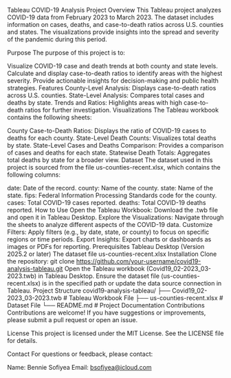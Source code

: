 Tableau COVID-19 Analysis Project
Overview
This Tableau project analyzes COVID-19 data from February 2023 to March 2023. The dataset includes information on cases, deaths, and case-to-death ratios across U.S. counties and states. The visualizations provide insights into the spread and severity of the pandemic during this period.

Purpose
The purpose of this project is to:

Visualize COVID-19 case and death trends at both county and state levels.
Calculate and display case-to-death ratios to identify areas with the highest severity.
Provide actionable insights for decision-making and public health strategies.
Features
County-Level Analysis: Displays case-to-death ratios across U.S. counties.
State-Level Analysis: Compares total cases and deaths by state.
Trends and Ratios: Highlights areas with high case-to-death ratios for further investigation.
Visualizations
The Tableau workbook contains the following sheets:

County Case-to-Death Ratios:
Displays the ratio of COVID-19 cases to deaths for each county.
State-Level Death Counts:
Visualizes total deaths by state.
State-Level Cases and Deaths Comparison:
Provides a comparison of cases and deaths for each state.
Statewise Death Totals:
Aggregates total deaths by state for a broader view.
Dataset
The dataset used in this project is sourced from the file us-counties-recent.xlsx, which contains the following columns:

date: Date of the record.
county: Name of the county.
state: Name of the state.
fips: Federal Information Processing Standards code for the county.
cases: Total COVID-19 cases reported.
deaths: Total COVID-19 deaths reported.
How to Use
Open the Tableau Workbook:
Download the .twb file and open it in Tableau Desktop.
Explore the Visualizations:
Navigate through the sheets to analyze different aspects of the COVID-19 data.
Customize Filters:
Apply filters (e.g., by date, state, or county) to focus on specific regions or time periods.
Export Insights:
Export charts or dashboards as images or PDFs for reporting.
Prerequisites
Tableau Desktop (Version 2025.2 or later)
The dataset file us-counties-recent.xlsx
Installation
Clone the repository:
git clone https://github.com/your-username/covid19-analysis-tableau.git
Open the Tableau workbook (Covid19_02-2023_03-2023.twb) in Tableau Desktop.
Ensure the dataset file (us-counties-recent.xlsx) is in the specified path or update the data source connection in Tableau.
Project Structure
covid19-analysis-tableau/
├── Covid19_02-2023_03-2023.twb   # Tableau Workbook File
├── us-counties-recent.xlsx       # Dataset File
└── README.md                     # Project Documentation
Contributions
Contributions are welcome! If you have suggestions or improvements, please submit a pull request or open an issue.

License
This project is licensed under the MIT License. See the LICENSE file for details.

Contact
For questions or feedback, please contact:

Name: Bennie Sofiyea
Email: bsofiyea@icloud.com
